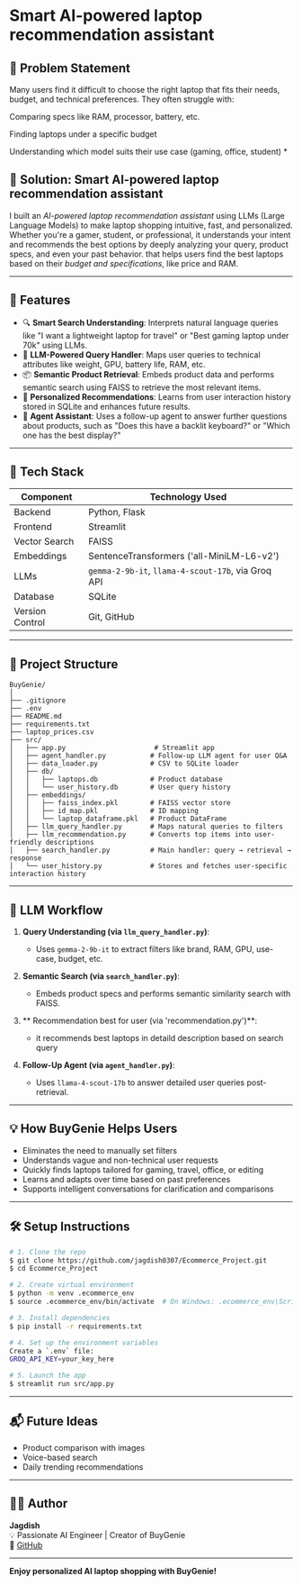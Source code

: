 # Smart AI-powered laptop recommendation assistant

## 🧠 Problem Statement

Many users find it difficult to choose the right laptop that fits their needs, budget, and technical preferences. They often struggle with:

Comparing specs like RAM, processor, battery, etc.

Finding laptops under a specific budget

Understanding which model suits their use case (gaming, office, student)
* 
## 🎯 Solution: Smart AI-powered laptop recommendation assistant

I built an *AI-powered laptop recommendation assistant*  using LLMs (Large Language Models) to make laptop shopping intuitive, fast, and personalized. Whether you're a gamer, student, or professional, it  understands your intent and recommends the best options by deeply analyzing your query, product specs, and even your past behavior.
that helps users find the best laptops based on their *budget and specifications*, like price and RAM.

---

## 🚀 Features

* 🔍 **Smart Search Understanding**: Interprets natural language queries like "I want a lightweight laptop for travel" or "Best gaming laptop under 70k" using LLMs.
* 🧠 **LLM-Powered Query Handler**: Maps user queries to technical attributes like weight, GPU, battery life, RAM, etc.
* 📦 **Semantic Product Retrieval**: Embeds product data and performs semantic search using FAISS to retrieve the most relevant items.
* 👤 **Personalized Recommendations**: Learns from user interaction history stored in SQLite and enhances future results.
* 🤖 **Agent Assistant**: Uses a follow-up agent to answer further questions about products, such as "Does this have a backlit keyboard?" or "Which one has the best display?"

---

## 🧱 Tech Stack

| Component       | Technology Used                                    |
| --------------- | -------------------------------------------------- |
| Backend         | Python, Flask                                      |
| Frontend        | Streamlit                                          |
| Vector Search   | FAISS                                              |
| Embeddings      | SentenceTransformers  ('all-MiniLM-L6-v2')                             |
| LLMs            | `gemma-2-9b-it`, `llama-4-scout-17b`, via Groq API |
| Database        | SQLite                                             |
| Version Control | Git, GitHub                                        |

---

## 📂 Project Structure

```
BuyGenie/
│
├── .gitignore
├── .env
├── README.md
├── requirements.txt
├── laptop_prices.csv
├── src/
│   ├── app.py                      # Streamlit app
│   ├── agent_handler.py           # Follow-up LLM agent for user Q&A
│   ├── data_loader.py             # CSV to SQLite loader
│   ├── db/
│   │   ├── laptops.db             # Product database
│   │   └── user_history.db        # User query history
│   ├── embeddings/
│   │   ├── faiss_index.pkl        # FAISS vector store
│   │   ├── id_map.pkl             # ID mapping
│   │   └── laptop_dataframe.pkl   # Product DataFrame
│   ├── llm_query_handler.py       # Maps natural queries to filters
│   ├── llm_recommendation.py      # Converts top items into user-friendly descriptions
│   ├── search_handler.py          # Main handler: query → retrieval → response
│   └── user_history.py            # Stores and fetches user-specific interaction history
```

---

## 🧠 LLM Workflow

1. **Query Understanding (via `llm_query_handler.py`)**:

   * Uses `gemma-2-9b-it` to extract filters like brand, RAM, GPU, use-case, budget, etc.

2. **Semantic Search (via `search_handler.py`)**:

   * Embeds product specs and performs semantic similarity search with FAISS.
  
3. ** Recommendation best for user (via 'recommendation.py')**:

    * it recommends best laptops in detaild description based on search query

4. **Follow-Up Agent (via `agent_handler.py`)**:

   * Uses `llama-4-scout-17b` to answer detailed user queries post-retrieval.

---

## 💡 How BuyGenie Helps Users

* Eliminates the need to manually set filters
* Understands vague and non-technical user requests
* Quickly finds laptops tailored for gaming, travel, office, or editing
* Learns and adapts over time based on past preferences
* Supports intelligent conversations for clarification and comparisons

---

## 🛠️ Setup Instructions

```bash
# 1. Clone the repo
$ git clone https://github.com/jagdish0307/Ecommerce_Project.git
$ cd Ecommerce_Project

# 2. Create virtual environment
$ python -m venv .ecommerce_env
$ source .ecommerce_env/bin/activate  # On Windows: .ecommerce_env\Scripts\activate

# 3. Install dependencies
$ pip install -r requirements.txt

# 4. Set up the environment variables
Create a `.env` file:
GROQ_API_KEY=your_key_here

# 5. Launch the app
$ streamlit run src/app.py
```

---


## 📬 Future Ideas

* Product comparison with images
* Voice-based search
* Daily trending recommendations

---

## 🧑‍💻 Author

**Jagdish**  
💡 Passionate AI Engineer | Creator of BuyGenie  
🔗 [GitHub](https://github.com/jagdish0307)

---

**Enjoy personalized AI laptop shopping with BuyGenie!**

